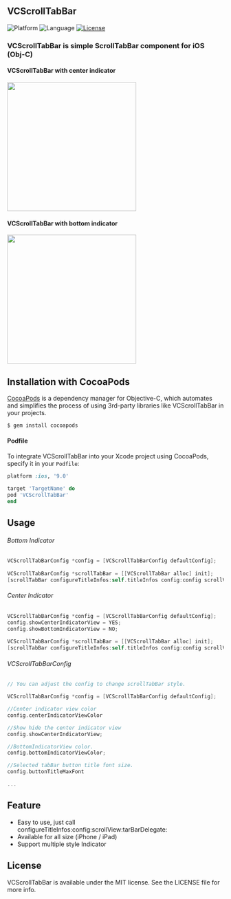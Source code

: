 
## VCScrollTabBar

![Platform](http://img.shields.io/badge/platform-iOS-red.svg?style=flat
)
![Language](http://img.shields.io/badge/language-objective_c-brightgreen.svg?style=flat
)
[![License](http://img.shields.io/badge/license-MIT-lightgrey.svg?style=flat
)](http://mit-license.org)

### VCScrollTabBar is simple ScrollTabBar component for iOS (Obj-C)

#### VCScrollTabBar with center indicator
<img src="Center Indicator.gif" width="300"></br>
#### VCScrollTabBar with bottom indicator
<img src="Bottom Indicator.gif" width="300">


## Installation with CocoaPods

[CocoaPods](http://cocoapods.org) is a dependency manager for Objective-C, which automates and simplifies the process of using 3rd-party libraries like VCScrollTabBar in your projects.

```bash
$ gem install cocoapods
```

#### Podfile

To integrate VCScrollTabBar into your Xcode project using CocoaPods, specify it in your `Podfile`:

```ruby
platform :ios, '9.0'

target 'TargetName' do
pod 'VCScrollTabBar'
end
```

## Usage

###### Bottom Indicator
```objective-c
VCScrollTabBarConfig *config = [VCScrollTabBarConfig defaultConfig];
    
VCScrollTabBarConfig *scrollTabBar = [[VCScrollTabBar alloc] init];
[scrollTabBar configureTitleInfos:self.titleInfos config:config scrollView:self.scrollView tarBarDelegate:self];

```
###### Center Indicator
```objective-c
VCScrollTabBarConfig *config = [VCScrollTabBarConfig defaultConfig];
config.showCenterIndicatorView = YES;
config.showBottomIndicatorView = NO;
    
VCScrollTabBarConfig *scrollTabBar = [[VCScrollTabBar alloc] init];
[scrollTabBar configureTitleInfos:self.titleInfos config:config scrollView:self.scrollView tarBarDelegate:self];

```
###### VCScrollTabBarConfig 
```objective-c
// You can adjust the config to change scrollTabBar style.

VCScrollTabBarConfig *config = [VCScrollTabBarConfig defaultConfig];

//Center indicator view color
config.centerIndicatorViewColor

//Show hide the center indicator view
config.showCenterIndicatorView;

//BottomIndicatorView color.
config.bottomIndicatorViewColor;

//Selected tabBar button title font size.
config.buttonTitleMaxFont

...

```

## Feature
* Easy to use, just call configureTitleInfos:config:scrollView:tarBarDelegate:
* Available for all size (iPhone / iPad)
* Support multiple style Indicator


## License

VCScrollTabBar is available under the MIT license. See the LICENSE file for more info.
